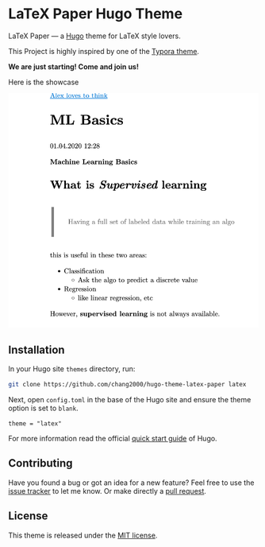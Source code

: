 # LaTeX Paper Hugo Theme

LaTeX Paper — a [Hugo](https://gohugo.io/) theme for LaTeX style lovers.

This Project is highly inspired by one of the [Typora theme](https://theme.typora.io/theme/paper/).

**We are just starting! Come and join us!**

Here is the showcase



![](./images/screenshot.png)

## Installation

In your Hugo site `themes` directory, run:

```bash
git clone https://github.com/chang2000/hugo-theme-latex-paper latex
```

Next, open `config.toml` in the base of the Hugo site and ensure the theme option is set to `blank`.

```
theme = "latex"
```

For more information read the official [quick start guide](https://gohugo.io/getting-started/quick-start/) of Hugo.

## Contributing

Have you found a bug or got an idea for a new feature? Feel free to use the [issue tracker](https://github.com/Vimux/blank/issues) to let me know. Or make directly a [pull request](https://github.com/Vimux/blank/pulls).

## License

This theme is released under the [MIT license](https://github.com/Vimux/blank/blob/master/LICENSE).

